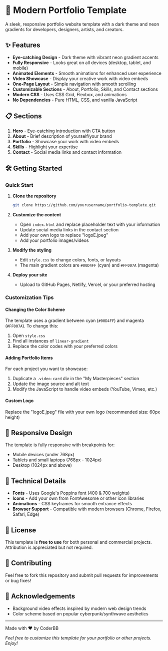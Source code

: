 # 🚀 Modern Portfolio Template

A sleek, responsive portfolio website template with a dark theme and neon gradients for developers, designers, artists, and creators.

## ✨ Features

- **Eye-catching Design** - Dark theme with vibrant neon gradient accents
- **Fully Responsive** - Looks great on all devices (desktop, tablet, and mobile)
- **Animated Elements** - Smooth animations for enhanced user experience
- **Video Showcase** - Display your creative work with video embeds
- **One-Page Layout** - Simple navigation with smooth scrolling
- **Customizable Sections** - About, Portfolio, Skills, and Contact sections
- **Modern CSS** - Uses CSS Grid, Flexbox, and animations
- **No Dependencies** - Pure HTML, CSS, and vanilla JavaScript

## 📋 Sections

1. **Hero** - Eye-catching introduction with CTA button
2. **About** - Brief description of yourself/your brand
3. **Portfolio** - Showcase your work with video embeds
4. **Skills** - Highlight your expertise
5. **Contact** - Social media links and contact information

## 🛠️ Getting Started

### Quick Start

1. **Clone the repository**
   ```bash
   git clone https://github.com/yourusername/portfolio-template.git
   ```

2. **Customize the content**
   - Open `index.html` and replace placeholder text with your information
   - Update social media links in the contact section
   - Add your own logo to replace "logoE.jpeg"
   - Add your portfolio images/videos

3. **Modify the styling**
   - Edit `style.css` to change colors, fonts, or layouts
   - The main gradient colors are `#00D4FF` (cyan) and `#FF007A` (magenta)

4. **Deploy your site**
   - Upload to GitHub Pages, Netlify, Vercel, or your preferred hosting

### Customization Tips

#### Changing the Color Scheme

The template uses a gradient between cyan (`#00D4FF`) and magenta (`#FF007A`). To change this:

1. Open `style.css`
2. Find all instances of `linear-gradient` 
3. Replace the color codes with your preferred colors

#### Adding Portfolio Items

For each project you want to showcase:

1. Duplicate a `.video-card` div in the "My Masterpieces" section
2. Update the image source and alt text
3. Modify the JavaScript to handle video embeds (YouTube, Vimeo, etc.)

#### Custom Logo

Replace the "logoE.jpeg" file with your own logo (recommended size: 60px height)

## 📱 Responsive Design

The template is fully responsive with breakpoints for:
- Mobile devices (under 768px)
- Tablets and small laptops (768px - 1024px)
- Desktop (1024px and above)

## 🔧 Technical Details

- **Fonts** - Uses Google's Poppins font (400 & 700 weights)
- **Icons** - Add your own from FontAwesome or other icon libraries
- **Animations** - CSS keyframes for smooth entrance effects
- **Browser Support** - Compatible with modern browsers (Chrome, Firefox, Safari, Edge)

## 📝 License

This template is **free to use** for both personal and commercial projects. Attribution is appreciated but not required.

## 🤝 Contributing

Feel free to fork this repository and submit pull requests for improvements or bug fixes!

## 🙏 Acknowledgements

- Background video effects inspired by modern web design trends
- Color scheme based on popular cyberpunk/synthwave aesthetics

---

Made with ❤️ by CoderBB

*Feel free to customize this template for your portfolio or other projects. Enjoy!*